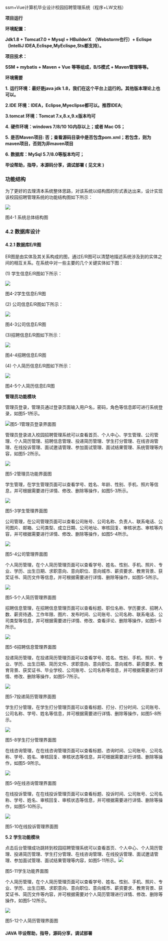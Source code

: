 ssm+Vue计算机毕业设计校园招聘管理系统（程序+LW文档）

**项目运行**

**环境配置：**

**Jdk1.8 + Tomcat7.0 + Mysql + HBuilderX** **（Webstorm也行）+ Eclispe（IntelliJ
IDEA,Eclispe,MyEclispe,Sts都支持）。**

**项目技术：**

**SSM + mybatis + Maven + Vue** **等等组成，B/S模式 + Maven管理等等。**

**环境需要**

**1.** **运行环境：最好是java jdk 1.8，我们在这个平台上运行的。其他版本理论上也可以。**

**2.IDE** **环境：IDEA，Eclipse,Myeclipse都可以。推荐IDEA;**

**3.tomcat** **环境：Tomcat 7.x,8.x,9.x版本均可**

**4.** **硬件环境：windows 7/8/10 1G内存以上；或者 Mac OS；**

**5.** **是否Maven项目: 否；查看源码目录中是否包含pom.xml；若包含，则为maven项目，否则为非maven项目**

**6.** **数据库：MySql 5.7/8.0等版本均可；**

**毕设帮助，指导，本源码分享，调试部署** **(** **见文末** **)**

### 功能结构

为了更好的去理清本系统整体思路，对该系统以结构图的形式表达出来，设计实现该校园招聘管理系统的功能结构图如下所示：

![](./res/b53b869a65804beb94e414d6e9993b76.png)

图4-1 系统总体结构图

### 4.2 数据库设计

####  4.2.1 数据库E/R图

ER图是由实体及其关系构成的图，通过E/R图可以清楚地描述系统涉及到的实体之间的相互关系。在系统中对一些主要的几个关键实体如下图：

(1) 学生信息E/R图如下所示：

![](./res/80dc2a9ea16b4b509bd7f8456bd1ef20.png)

图4-2学生信息E/R图

(2) 公司信息E/R图如下所示：

![](./res/6596884506a0412eb724241d87bfd1f6.png)

图4-3公司信息E/R图

(3)招聘信息E/R图如下所示：

![](./res/bd8d4aad33ca46ff85d9e270ae885b69.png)

图4-4招聘信息E/R图

(4) 个人简历信息E/R图如下所示：

![](./res/b5ca165b656548629b4eff3cccde7433.png)

图4-5个人简历信息E/R图

**管理员功能模块**

管理员登录，管理员通过登录页面输入用户名，密码，角色等信息即可进行系统登录，如图5-1所示。

![](./res/cd234b6805ef45fe83e5a1798966373c.png)图5-1管理员登录界面图

管理员登录进入校园招聘管理系统可以查看首页、个人中心、学生管理、公司管理、个人简历管理、招聘信息管理、投递简历管理、学生打分管理、在线咨询管理、在线投诉管理、面试邀请管理、参加面试管理、面试结果管理、系统管理等内容，如图5-2所示。

![](./res/0b110bc5dc20412aaceb5134a7d8ae51.png)

图5-2管理员功能界面图

学生管理，在学生管理页面可以查看学号、姓名、年龄、性别、手机、照片等信息，并可根据需要进行详情、修改、删除等操作，如图5-3所示。

![](./res/c6e2d57caf5844879dd006ce81169432.png)

图5-3学生管理界面图

公司管理，在公司管理页面可以查看公司账号、公司名称、负责人、联系电话、公司图片、邮箱、公司类型、成立日期、公司地址、审核回复、审核状态、审核等内容，并可根据需要进行详情、修改、删除等操作，如图5-4所示。

![](./res/f59c35fa2f1947d7a850d60a65eeefbc.png)

图5-4公司管理界面图

个人简历管理，在个人简历管理页面可以查看学号、姓名、性别、手机、照片、专业、学历、出生日期、求职意向、意向职位、意向城市、薪资要求、教育背景、获奖证书、简历文件等信息，并可根据需要进行详情、删除等操作，如图5-5所示。

![](./res/cfa8704eaf30485183fa0e3b012acace.png)

图5-5个人简历管理界面图

招聘信息管理，在招聘信息管理页面可以查看标题、职位名称、学历要求、招聘人数、薪资待遇、工作年限、图片、发布时间、公司账号、公司名称、联系电话、公司类型等信息，并可根据需要进行详情、修改、查看评论、删除等操作，如图5-6所示。

![](./res/1dd365c5252047ffb977e4d0f360ffd5.png)

图5-6招聘信息管理界面图

投递简历管理，在投递简历管理页面可以查看学号、姓名、性别、手机、照片、专业、学历、出生日期、简历文件、求职意向、意向职位、意向城市、薪资要求、教育背景、获奖证书、毕业学校、公司账号、公司名称等信息，并可根据需要进行详情、修改、删除等操作，如图5-7所示。

![](./res/b51fc780245348b1bb8a5dee75a9131c.png)

图5-7投递简历管理界面图

学生打分管理，在学生打分管理页面可以查看标题、打分、打分时间、公司账号、公司名称、学号、姓名等信息，并可根据需要进行详情、删除等操作，如图5-8所示。

![](./res/98c641383b10447185bac71b1ba9cb81.png)

图5-8学生打分管理界面图

在线咨询管理，在在线咨询管理页面可以查看标题、咨询时间、公司账号、公司名称、学号、姓名、审核回复、审核状态等信息，并可根据需要进行详情、删除等操作，如图5-9所示。

![](./res/764b31da073841c68a1fa300452da480.png)

图5-9在线咨询管理界面图

在线投诉管理，在在线投诉管理页面可以查看标题、投诉时间、公司账号、公司名称、学号、姓名、审核回复、审核状态等信息，并可根据需要进行详情、删除等操作，如图5-10所示。

![](./res/343d1750bcf04991beecdfff18aa5936.png)

图5-10在线投诉管理界面图

**5.2** **学生功能模块**

点击后台管理成功跳转到校园招聘管理系统可以查看首页、个人中心、个人简历管理、投递简历管理、学生打分管理、在线咨询管理、在线投诉管理、面试邀请管理、参加面试管理、面试结果管理等内容，如图5-11所示。![](./res/43c5cd9e350d4a49bfc0dfa2be823afe.png)

图5-11学生功能界面图

个人简历管理，在个人简历管理页面可以查看学号、姓名、性别、手机、照片、专业、学历、出生日期、求职意向、意向职位、意向城市、薪资要求、教育背景、获奖证书、简历文件等内容，并可根据需要对个人简历管理进行详情、修改、删除等操作，如图5-12所示。

![](./res/e253c2abb6a049f0b79ce4354c4b6d3e.png)

图5-12个人简历管理界面图

#### **JAVA** **毕设帮助，指导，源码分享，调试部署**

